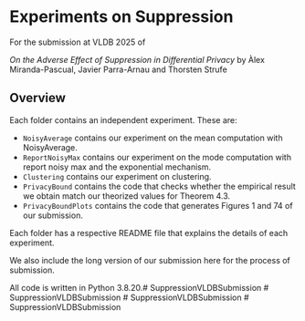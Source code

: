 # Experiments on Suppression

For the submission at VLDB 2025 of

*On the Adverse Effect of Suppression in Differential Privacy*
by Àlex Miranda-Pascual, Javier Parra-Arnau and Thorsten Strufe

## Overview 

Each folder contains an independent experiment. These are:

* `NoisyAverage` contains our experiment on the mean computation with NoisyAverage.
* `ReportNoisyMax` contains our experiment on the mode computation with report noisy max and the exponential mechanism. 
* `Clustering` contains our experiment on clustering.
* `PrivacyBound` contains the code that checks whether the empirical result we obtain match our theorized values for Theorem 4.3.
* `PrivacyBoundPlots` contains the code that generates Figures 1 and 74 of our submission. 

Each folder has a respective README file that explains the details of each experiment. 

We also include the long version of our submission here for the process of submission.

All code is written in Python 3.8.20.#   S u p p r e s s i o n V L D B S u b m i s s i o n 
 
 #   S u p p r e s s i o n V L D B S u b m i s s i o n 
 
 #   S u p p r e s s i o n V L D B S u b m i s s i o n 
 
 #   S u p p r e s s i o n V L D B S u b m i s s i o n  
 
